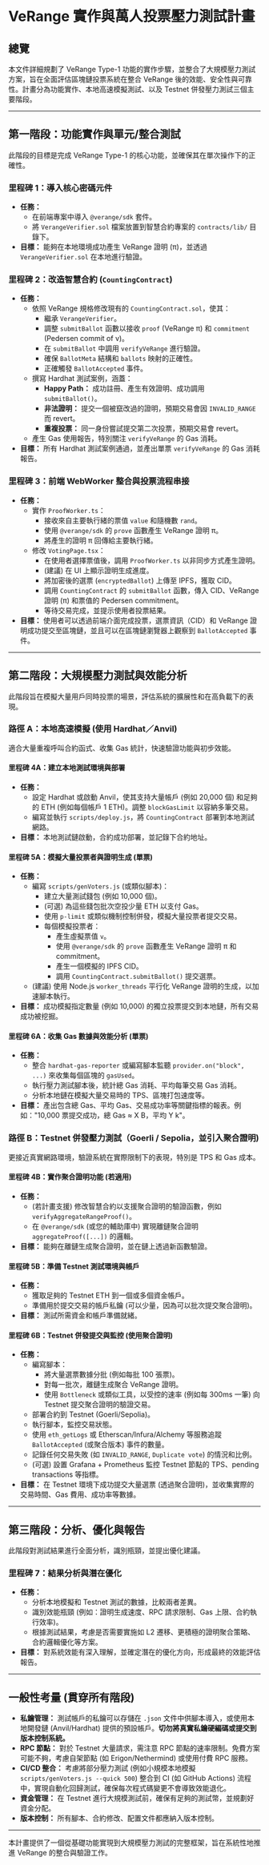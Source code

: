# VeRange 實作與萬人投票壓力測試計畫

## 總覽

本文件詳細規劃了 VeRange Type-1 功能的實作步驟，並整合了大規模壓力測試方案，旨在全面評估區塊鏈投票系統在整合 VeRange 後的效能、安全性與可靠性。計畫分為功能實作、本地高速模擬測試、以及 Testnet 併發壓力測試三個主要階段。

---

## 第一階段：功能實作與單元/整合測試

此階段的目標是完成 VeRange Type-1 的核心功能，並確保其在單次操作下的正確性。

### 里程碑 1：導入核心密碼元件
*   **任務：**
    *   在前端專案中導入 `@verange/sdk` 套件。
    *   將 `VerangeVerifier.sol` 檔案放置到智慧合約專案的 `contracts/lib/` 目錄下。
*   **目標：** 能夠在本地環境成功產生 VeRange 證明 (π)，並透過 `VerangeVerifier.sol` 在本地進行驗證。

### 里程碑 2：改造智慧合約 (`CountingContract`)
*   **任務：**
    *   依照 VeRange 規格修改現有的 `CountingContract.sol`，使其：
        *   繼承 `VerangeVerifier`。
        *   調整 `submitBallot` 函數以接收 `proof` (VeRange π) 和 `commitment` (Pedersen commit of v)。
        *   在 `submitBallot` 中調用 `verifyVeRange` 進行驗證。
        *   確保 `BallotMeta` 結構和 `ballots` 映射的正確性。
        *   正確觸發 `BallotAccepted` 事件。
    *   撰寫 Hardhat 測試案例，涵蓋：
        *   **Happy Path：** 成功註冊、產生有效證明、成功調用 `submitBallot()`。
        *   **非法證明：** 提交一個被竄改過的證明，預期交易會因 `INVALID_RANGE` 而 revert。
        *   **重複投票：** 同一身份嘗試提交第二次投票，預期交易會 revert。
    *   產生 Gas 使用報告，特別關注 `verifyVeRange` 的 Gas 消耗。
*   **目標：** 所有 Hardhat 測試案例通過，並產出單票 `verifyVeRange` 的 Gas 消耗報告。

### 里程碑 3：前端 WebWorker 整合與投票流程串接
*   **任務：**
    *   實作 `ProofWorker.ts`：
        *   接收來自主要執行緒的票值 `value` 和隨機數 `rand`。
        *   使用 `@verange/sdk` 的 `prove` 函數產生 VeRange 證明 π。
        *   將產生的證明 π 回傳給主要執行緒。
    *   修改 `VotingPage.tsx`：
        *   在使用者選擇票值後，調用 `ProofWorker.ts` 以非同步方式產生證明。
        *   (建議) 在 UI 上顯示證明生成進度。
        *   將加密後的選票 (`encryptedBallot`) 上傳至 IPFS，獲取 CID。
        *   調用 `CountingContract` 的 `submitBallot` 函數，傳入 CID、VeRange 證明 (π) 和票值的 Pedersen commitment。
        *   等待交易完成，並提示使用者投票結果。
*   **目標：** 使用者可以透過前端介面完成投票，選票資訊（CID）和 VeRange 證明成功提交至區塊鏈，並且可以在區塊鏈瀏覽器上觀察到 `BallotAccepted` 事件。

---

## 第二階段：大規模壓力測試與效能分析

此階段旨在模擬大量用戶同時投票的場景，評估系統的擴展性和在高負載下的表現。

### 路徑 A：本地高速模擬 (使用 Hardhat／Anvil)

適合大量重複呼叫合約函式、收集 Gas 統計，快速驗證功能與初步效能。

#### 里程碑 4A：建立本地測試環境與部署
*   **任務：**
    *   設定 Hardhat 或啟動 Anvil，使其支持大量帳戶 (例如 20,000 個) 和足夠的 ETH (例如每個帳戶 1 ETH)。調整 `blockGasLimit` 以容納多筆交易。
    *   編寫並執行 `scripts/deploy.js`，將 `CountingContract` 部署到本地測試網路。
*   **目標：** 本地測試鏈啟動，合約成功部署，並記錄下合約地址。

#### 里程碑 5A：模擬大量投票者與證明生成 (單票)
*   **任務：**
    *   編寫 `scripts/genVoters.js` (或類似腳本)：
        *   建立大量測試錢包 (例如 10,000 個)。
        *   (可選) 為這些錢包批次空投少量 ETH 以支付 Gas。
        *   使用 `p-limit` 或類似機制控制併發，模擬大量投票者提交交易。
        *   每個模擬投票者：
            *   產生虛擬票值 `v`。
            *   使用 `@verange/sdk` 的 `prove` 函數產生 VeRange 證明 π 和 commitment。
            *   產生一個模擬的 IPFS CID。
            *   調用 `CountingContract.submitBallot()` 提交選票。
    *   (建議) 使用 Node.js `worker_threads` 平行化 VeRange 證明的生成，以加速腳本執行。
*   **目標：** 成功模擬指定數量 (例如 10,000) 的獨立投票提交到本地鏈，所有交易成功被挖掘。

#### 里程碑 6A：收集 Gas 數據與效能分析 (單票)
*   **任務：**
    *   整合 `hardhat-gas-reporter` 或編寫腳本監聽 `provider.on("block", ...)` 來收集每個區塊的 `gasUsed`。
    *   執行壓力測試腳本後，統計總 Gas 消耗、平均每筆交易 Gas 消耗。
    *   分析本地鏈在模擬大量交易時的 TPS、區塊打包速度等。
*   **目標：** 產出包含總 Gas、平均 Gas、交易成功率等關鍵指標的報表。例如："10,000 票提交成功，總 Gas ≈ X B，平均 Y k"。

### 路徑 B：Testnet 併發壓力測試（Goerli / Sepolia，並引入聚合證明)

更接近真實網路環境，驗證系統在實際限制下的表現，特別是 TPS 和 Gas 成本。

#### 里程碑 4B：實作聚合證明功能 (若適用)
*   **任務：**
    *   (若計畫支援) 修改智慧合約以支援聚合證明的驗證函數，例如 `verifyAggregateRangeProof()`。
    *   在 `@verange/sdk` (或您的輔助庫中) 實現離鏈聚合證明 `aggregateProof([...])` 的邏輯。
*   **目標：** 能夠在離鏈生成聚合證明，並在鏈上透過新函數驗證。

#### 里程碑 5B：準備 Testnet 測試環境與帳戶
*   **任務：**
    *   獲取足夠的 Testnet ETH 到一個或多個資金帳戶。
    *   準備用於提交交易的帳戶私鑰 (可以少量，因為可以批次提交聚合證明)。
*   **目標：** 測試所需資金和帳戶準備就緒。

#### 里程碑 6B：Testnet 併發提交與監控 (使用聚合證明)
*   **任務：**
    *   編寫腳本：
        *   將大量選票數據分批 (例如每批 100 張票)。
        *   對每一批次，離鏈生成聚合 VeRange 證明。
        *   使用 `Bottleneck` 或類似工具，以受控的速率 (例如每 300ms 一筆) 向 Testnet 提交聚合證明的驗證交易。
    *   部署合約到 Testnet (Goerli/Sepolia)。
    *   執行腳本，監控交易狀態。
    *   使用 `eth_getLogs` 或 Etherscan/Infura/Alchemy 等服務追蹤 `BallotAccepted` (或聚合版本) 事件的數量。
    *   記錄任何交易失敗 (如 `INVALID_RANGE`, `Duplicate vote`) 的情況和比例。
    *   (可選) 設置 Grafana + Prometheus 監控 Testnet 節點的 TPS、pending transactions 等指標。
*   **目標：** 在 Testnet 環境下成功提交大量選票 (透過聚合證明)，並收集實際的交易時間、Gas 費用、成功率等數據。

---

## 第三階段：分析、優化與報告

此階段對測試結果進行全面分析，識別瓶頸，並提出優化建議。

### 里程碑 7：結果分析與潛在優化
*   **任務：**
    *   分析本地模擬和 Testnet 測試的數據，比較兩者差異。
    *   識別效能瓶頸 (例如：證明生成速度、RPC 請求限制、Gas 上限、合約執行效率)。
    *   根據測試結果，考慮是否需要實施如 L2 遷移、更積極的證明聚合策略、合約邏輯優化等方案。
*   **目標：** 對系統效能有深入理解，並確定潛在的優化方向，形成最終的效能評估報告。

---

## 一般性考量 (貫穿所有階段)

*   **私鑰管理：** 測試帳戶的私鑰可以存儲在 `.json` 文件中供腳本導入，或使用本地開發鏈 (Anvil/Hardhat) 提供的預設帳戶。**切勿將真實私鑰硬編碼或提交到版本控制系統。**
*   **RPC 節點：** 對於 Testnet 大量請求，需注意 RPC 節點的速率限制。免費方案可能不夠，考慮自架節點 (如 Erigon/Nethermind) 或使用付費 RPC 服務。
*   **CI/CD 整合：** 考慮將部分壓力測試 (例如小規模本地模擬 `scripts/genVoters.js --quick 500`) 整合到 CI (如 GitHub Actions) 流程中，實現自動化回歸測試，確保每次程式碼變更不會導致效能退化。
*   **資金管理：** 在 Testnet 進行大規模測試前，確保有足夠的測試幣，並規劃好資金分配。
*   **版本控制：** 所有腳本、合約修改、配置文件都應納入版本控制。

---

本計畫提供了一個從基礎功能實現到大規模壓力測試的完整框架，旨在系統性地推進 VeRange 的整合與驗證工作。 